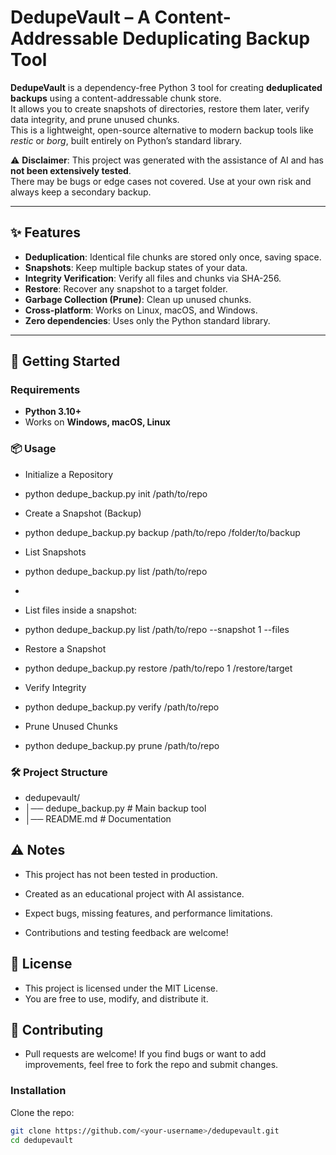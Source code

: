 # DedupeVault – A Content-Addressable Deduplicating Backup Tool

**DedupeVault** is a dependency-free Python 3 tool for creating **deduplicated backups** using a content-addressable chunk store.  
It allows you to create snapshots of directories, restore them later, verify data integrity, and prune unused chunks.  
This is a lightweight, open-source alternative to modern backup tools like *restic* or *borg*, built entirely on Python’s standard library.

⚠️ **Disclaimer**: This project was generated with the assistance of AI and has **not been extensively tested**.  
There may be bugs or edge cases not covered. Use at your own risk and always keep a secondary backup.

---

## ✨ Features
- **Deduplication**: Identical file chunks are stored only once, saving space.
- **Snapshots**: Keep multiple backup states of your data.
- **Integrity Verification**: Verify all files and chunks via SHA-256.
- **Restore**: Recover any snapshot to a target folder.
- **Garbage Collection (Prune)**: Clean up unused chunks.
- **Cross-platform**: Works on Linux, macOS, and Windows.
- **Zero dependencies**: Uses only the Python standard library.

---

## 🚀 Getting Started

### Requirements
- **Python 3.10+**
- Works on **Windows, macOS, Linux**
  
### 📦 Usage
- Initialize a Repository
- python dedupe_backup.py init /path/to/repo

- Create a Snapshot (Backup)
- python dedupe_backup.py backup /path/to/repo /folder/to/backup

- List Snapshots
- python dedupe_backup.py list /path/to/repo
- 
- List files inside a snapshot:
- python dedupe_backup.py list /path/to/repo --snapshot 1 --files

- Restore a Snapshot
- python dedupe_backup.py restore /path/to/repo 1 /restore/target

- Verify Integrity
- python dedupe_backup.py verify /path/to/repo

- Prune Unused Chunks
- python dedupe_backup.py prune /path/to/repo

### 🛠 Project Structure
- dedupevault/
- │── dedupe_backup.py   # Main backup tool
- │── README.md          # Documentation

## ⚠️ Notes

- This project has not been tested in production.

- Created as an educational project with AI assistance.

- Expect bugs, missing features, and performance limitations.

- Contributions and testing feedback are welcome!

## 📜 License

- This project is licensed under the MIT License.
- You are free to use, modify, and distribute it.

## 🤝 Contributing

- Pull requests are welcome! If you find bugs or want to add improvements, feel free to fork the repo and submit changes.
  
### Installation
Clone the repo:
```bash
git clone https://github.com/<your-username>/dedupevault.git
cd dedupevault
